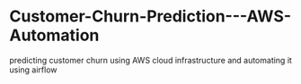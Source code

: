 # Customer-Churn-Prediction---AWS-Automation
predicting customer churn using AWS cloud infrastructure and automating it using airflow
